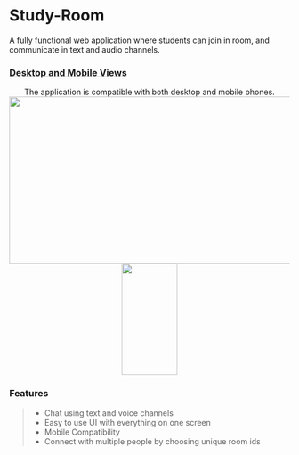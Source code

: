 # Study-Room
A fully functional web application where students can join in room, and communicate in text and audio channels.  

<h3> <u>Desktop and Mobile Views</u> </h3>

<div align="center"> 
  <div>
    The application is compatible with both desktop and mobile phones. 
  </div> 
  <div>
    <img src="https://i.imgur.com/x75zSa3.gif" width="600" height="300"/>
    <img src="/zgifs/mobile-view.gif" width="100" height="200"/>
  </div> 
</div>

<h3> Features </h3>

> <ul> 
> <li> Chat using text and voice channels </li>
> <li> Easy to use UI with everything on one screen</li>
> <li> Mobile Compatibility </li> 
> <li> Connect with multiple people by choosing unique room ids</li> 
> </ul>
  

